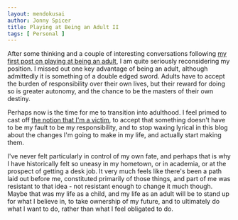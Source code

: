 ```yaml
---
layout: mendokusai
author: Jonny Spicer
title: Playing at Being an Adult II
tags: [ Personal ]
---
```

After some thinking and a couple of interesting conversations following [my first post on playing at being an adult](/mendokusai/2019/04/12/playing-at-being-an-adult),
I am quite seriously reconsidering my position. I missed out one key advantage of being an adult, although admittedly it is something of a double edged sword.
Adults have to accept the burden of responsibility over their own lives, but their reward for doing so is greater autonomy, and the chance to be the masters of their own
destiny.

Perhaps now is the time for me to transition into adulthood. I feel primed to cast off [the notion that I'm a victim](/mendokusai/2019/02/07/reflecting-on-a-deleted-blog),
to accept that something doesn't have to be my fault to be my responsibility, and to stop waxing lyrical in this blog about the changes I'm going to make in my life, and actually start
making them.

I've never felt particularly in control of my own fate, and perhaps that is why I have historically felt so uneasy in my hometown, or in academia, or at the prospect of getting a desk job.
It very much feels like there's been a path laid out before me, constituted primarily of those things, and part of me was resistant to that idea - not resistant enough to
change it much though. Maybe that was my life as a child, and my life as an adult will be to stand up for what I believe in, to take ownership of my future, and to ultimately
do what I want to do, rather than what I feel obligated to do.

